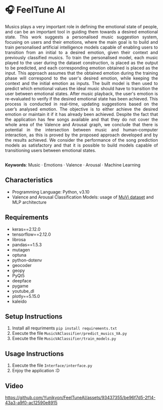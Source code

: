 # 🎧 FeelTune AI 

<div align="justify"> 
Musics plays a very important role in defining the emotional state of people, and can be an important tool in guiding them towards a desired emotional state. This work suggests a personalised music suggestion system, focusing on users and their emotions, where the main goal is to build and train personalised artificial intelligence models capable of enabling users to transition from an initial to a desired emotion, given their context and previously classified musics. To train the personalised model, each music played to the user during the dataset construction, is placed as the output to be predicted, and each corresponding emotion obtained is placed as the input. This approach assumes that the obtained emotion during the training phase will correspond to the user's desired emotion, while keeping the context and the initial emotion as inputs. The built model is then used to predict which emotional values the ideal music should have to transition the user between emotional states. After music playback, the user's emotion is re-evaluated to verify if the desired emotional state has been achieved. This process is conducted in real-time, updating suggestions based on the user’s analysed emotion. The objective is to either achieve the desired emotion or maintain it if it has already been achieved.
Despite the fact that the application has few songs available and that they do not cover the whole area of the Valence and Arousal graph, we conclude that there is potential in the intersection between music and human-computer interaction, as this is proved by the proposed approach developed and by the results achieved. We consider the performance of the song prediction models as satisfactory and that it is possible to build models capable of transitioning users between emotional states. 
</div>
<br>

**Keywords**: Music · Emotions · Valence · Arousal · Machine Learning

## Characteristics

- Programming Language: Python, v3.10
- Valence and Arousal Classification Models: usage of [MuVi dataset](https://github.com/AMAAI-Lab/MuVi) and MLP architecture

## Requirements

- keras==2.12.0
- tensorflow==2.12.0
- librosa
- pandas==1.5.3
- mutagen
- optuna
- python-dotenv
- geocoder
- geopy
- PyQt5
- deepface
- pygame
- youtube_dl
- plotly==5.15.0
- kaleido

## Setup Instructions

1. Install all requriments ```pip install requirements.txt```
2. Execute the file ```MusicVAClassifier/predict_musics_VA.py```
3. Execute the file ```MusicVAClassifier/train_models.py```

## Usage Instructions
1. Execute the file ```Interface/interface.py```
2. Enjoy the application :D

## Video

https://github.com/Yunikyon/FeelTuneAI/assets/93437355/be96f7d5-2f14-43a3-a9f0-ac12590e8915

